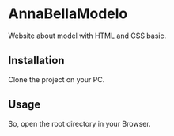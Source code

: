 # AnnaBellaModelo

Website about model with HTML and CSS basic.

## Installation

Clone the project on your PC.

## Usage

So, open the root directory in your Browser.
